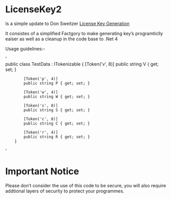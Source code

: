 # LicenseKey2 
Is a simple update to Don Sweitzer [License Key Generation](http://www.codeproject.com/Articles/11012/License-Key-Generation)

It consistes of a simplified Factgory to make generating key’s programticlly eaiser as well as a cleanup in the code base to .Net 4

Usage guidelines:- 

'        
        public class TestData : ITokenizable
        {
            [Token('v', 8)]
            public string V { get; set; }

            [Token('p', 4)]
            public string P { get; set; }

            [Token('w', 4)]
            public string W { get; set; }

            [Token('s', 8)]
            public string S { get; set; }

            [Token('c', 8)]
            public string C { get; set; }

            [Token('r', 4)]
            public string R { get; set; }
        }
'

# Important Notice

Please don’t consider the use of this code to be secure, you will also require addtional layers of security to protect your programmes.